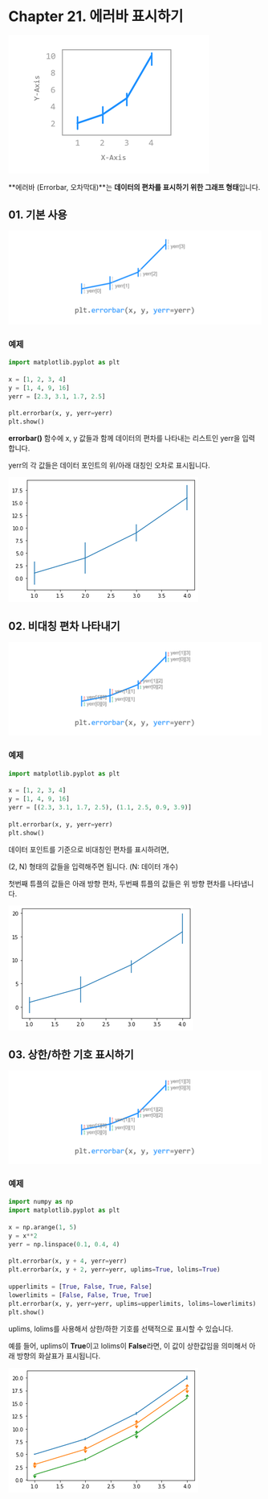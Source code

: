 # Chapter 21. 에러바 표시하기

![21-1](image/21/21-1.png)



**에러바 (Errorbar, 오차막대)**는 **데이터의 편차를 표시하기 위한 그래프 형태**입니다.



## 01. 기본 사용

![21-2](image/21/21-2.png)

### 예제

```python
import matplotlib.pyplot as plt

x = [1, 2, 3, 4]
y = [1, 4, 9, 16]
yerr = [2.3, 3.1, 1.7, 2.5]

plt.errorbar(x, y, yerr=yerr)
plt.show()
```

**errorbar()** 함수에 x, y 값들과 함께 데이터의 편차를 나타내는 리스트인 yerr을 입력합니다.

yerr의 각 값들은 데이터 포인트의 위/아래 대칭인 오차로 표시됩니다.

![21-3](image/21/21-3.png)



## 02. 비대칭 편차 나타내기

![21-4](image/21/21-4.png)

### 예제

```python
import matplotlib.pyplot as plt

x = [1, 2, 3, 4]
y = [1, 4, 9, 16]
yerr = [(2.3, 3.1, 1.7, 2.5), (1.1, 2.5, 0.9, 3.9)]

plt.errorbar(x, y, yerr=yerr)
plt.show()
```

데이터 포인트를 기준으로 비대칭인 편차를 표시하려면,

(2, N) 형태의 값들을 입력해주면 됩니다. (N: 데이터 개수)

첫번째 튜플의 값들은 아래 방향 편차, 두번째 튜플의 값들은 위 방향 편차를 나타냅니다.

![21-5](image/21/21-5.png)



## 03. 상한/하한 기호 표시하기

![21-6](image/21/21-6.png)

### 예제

```python
import numpy as np
import matplotlib.pyplot as plt

x = np.arange(1, 5)
y = x**2
yerr = np.linspace(0.1, 0.4, 4)

plt.errorbar(x, y + 4, yerr=yerr)
plt.errorbar(x, y + 2, yerr=yerr, uplims=True, lolims=True)

upperlimits = [True, False, True, False]
lowerlimits = [False, False, True, True]
plt.errorbar(x, y, yerr=yerr, uplims=upperlimits, lolims=lowerlimits)
plt.show()
```

uplims, lolims를 사용해서 상한/하한 기호를 선택적으로 표시할 수 있습니다.

예를 들어, uplims이 **True**이고 lolims이 **False**라면, 이 값이 상한값임을 의미해서 아래 방향의 화살표가 표시됩니다.

![21-7](image/21/21-7.png)

